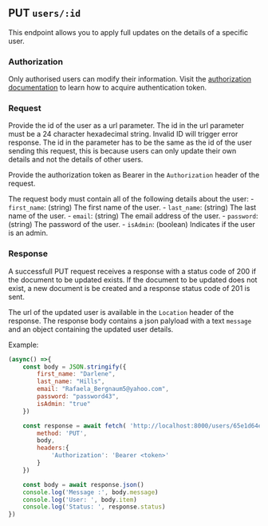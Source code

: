 ## PUT `users/:id`

This endpoint allows you to apply full updates on the details of a specific user.

### Authorization

Only authorised users can modify their information. Visit the [authorization documentation](../../authentication/auth.md) to learn how to acquire authentication token.


### Request

Provide the id of the user as a url parameter. The id in the url parameter must be a 24 character hexadecimal string. Invalid ID will trigger error response. The id in the parameter has to be the same as the id of the user sending this request, this is because users can only update their own details and not the details of other users.

Provide the authorization token as Bearer in the `Authorization` header of the request.

The request body must contain all of the following details about the user:
    - `first_name`: (string) The first name of the user.
    - `last_name`: (string) The last name of the user.
    - `email`: (string) The email address of the user.
    - `password`: (string) The password of the user.
    - `isAdmin`: (boolean) Indicates if the user is an admin.

### Response

A successfull PUT request receives a response with a status code of 200 if the document to be updated exists. If the document to be updated does not exist, a new document is be created and a response status code of 201 is sent. 

The url of the updated user is available in the `Location` header of the response. The response body contains a json palyload with a text `message` and an object containing the updated user details.

Example:

```javascript
(async() =>{
    const body = JSON.stringify({
        first_name: "Darlene",
        last_name: "Hills",
        email: "Rafaela_Bergnaum5@yahoo.com",
        password: "password43",
        isAdmin: "true"
    })

    const response = await fetch( 'http://localhost:8000/users/65e1d64ea0b2e375e0b0a676',{
        method: 'PUT',
        body,
        headers:{
            'Authorization': 'Bearer <token>'
        }
    })

    const body = await response.json()
    console.log('Message :', body.message)
    console.log('User: ', body.item)
    console.log('Status: ', response.status)
})
```